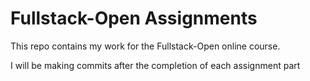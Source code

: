 # Fullstack-Open Assignments
This repo contains my work for the Fullstack-Open online course.

I will be making commits after the completion of each assignment part

